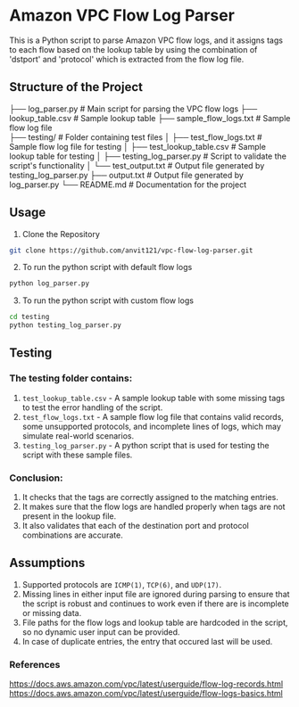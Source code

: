 # Amazon VPC Flow Log Parser

This is a Python script to parse Amazon VPC flow logs, and it assigns tags to each flow based on the lookup table by using the combination of 'dstport' and 'protocol' which is extracted from the flow log file.

## Structure of the Project

├── log_parser.py           # Main script for parsing the VPC flow logs
├── lookup_table.csv        # Sample lookup table
├── sample_flow_logs.txt    # Sample flow log file    
├── testing/                # Folder containing test files
│   ├── test_flow_logs.txt       # Sample flow log file for testing
│   ├── test_lookup_table.csv    # Sample lookup table for testing
│   ├── testing_log_parser.py    # Script to validate the script's functionality
│   └── test_output.txt          # Output file generated by testing_log_parser.py
├── output.txt              # Output file generated by log_parser.py
└── README.md               # Documentation for the project

## Usage

1. Clone the Repository
```bash
git clone https://github.com/anvit121/vpc-flow-log-parser.git
```
2. To run the python script with default flow logs 
```bash
python log_parser.py
```
3. To run the python script with custom flow logs 
```bash
cd testing
python testing_log_parser.py
```

## Testing

### The testing folder contains:

1. ``test_lookup_table.csv`` - A sample lookup table with some missing tags to test the error handling of the script.
2. ``test_flow_logs.txt`` - A sample flow log file that contains valid records, some unsupported protocols, and incomplete lines of logs, which may simulate real-world scenarios.
3. ``testing_log_parser.py`` - A python script that is used for testing the script with these sample files.

### Conclusion:
1. It checks that the tags are correctly assigned to the matching entries.
2. It makes sure that the flow logs are handled properly when tags are not present in the lookup file.
3. It also validates that each of the destination port and protocol combinations are accurate.

## Assumptions

1. Supported protocols are ``ICMP(1)``, ``TCP(6)``, and ``UDP(17)``.
2. Missing lines in either input file are ignored during parsing to ensure that the script is robust and continues to work even if there are is incomplete or missing data.
3. File paths for the flow logs and lookup table are hardcoded in the script, so no dynamic user input can be provided.
4. In case of duplicate entries, the entry that occured last will be used.

### References
https://docs.aws.amazon.com/vpc/latest/userguide/flow-log-records.html \
https://docs.aws.amazon.com/vpc/latest/userguide/flow-logs-basics.html 
